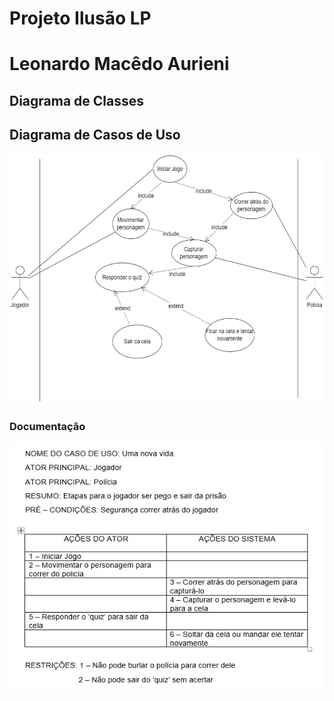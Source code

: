 # Projeto Ilusão LP
# Leonardo Macêdo Aurieni
## Diagrama de Classes

## Diagrama de Casos de Uso
<img src = "img/uso.jpg" width = "800" height = "400">
<h3>Documentação</h3>
<img src = "img/documentacao.jpg" width = "600" height = "400">
